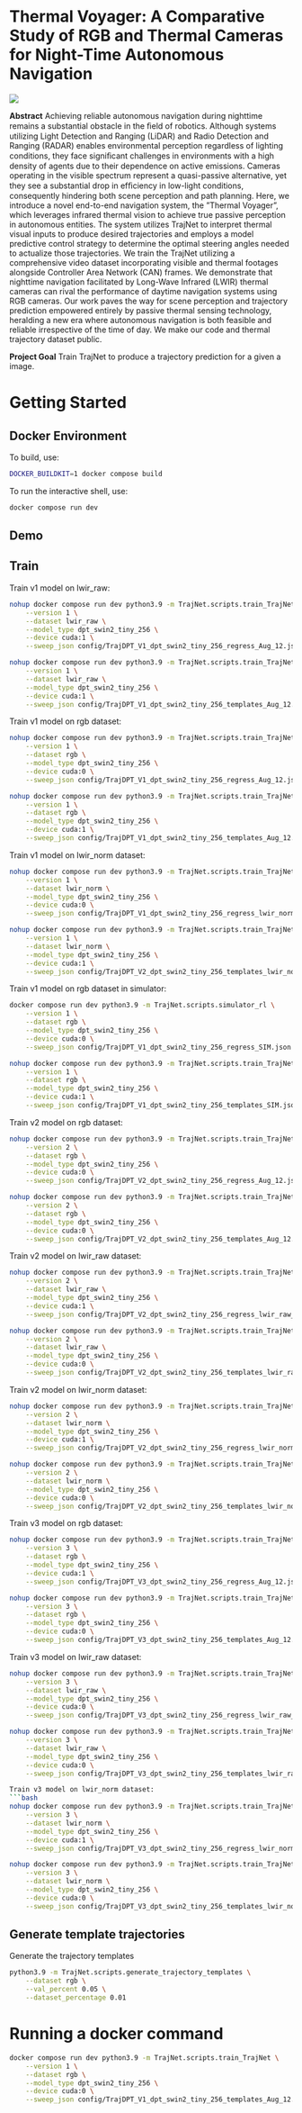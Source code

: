 # Thermal Voyager: A Comparative Study of RGB and Thermal Cameras for Night-Time Autonomous Navigation

<img src="media/demo.gif">

<b>Abstract</b> Achieving reliable autonomous navigation during nighttime remains a substantial obstacle in the ﬁeld of robotics. Although systems utilizing Light Detection and Ranging (LiDAR) and Radio Detection and Ranging (RADAR) enables environmental perception regardless of lighting conditions, they face signiﬁcant challenges in environments with a high density of agents due to their dependence on active emissions. Cameras operating in the visible spectrum represent a quasi-passive alternative, yet they see a substantial drop in efﬁciency in low-light conditions, consequently hindering both scene perception and path planning. Here, we introduce a novel end-to-end navigation system, the ”Thermal Voyager”, which leverages infrared thermal vision to achieve true passive perception in autonomous entities. The system utilizes TrajNet to interpret thermal visual inputs to produce desired trajectories and employs a model predictive control strategy to determine the optimal steering angles needed to actualize those trajectories. We train the TrajNet utilizing a comprehensive video dataset incorporating visible and thermal footages alongside Controller Area Network (CAN) frames. We demonstrate that nighttime navigation facilitated by Long-Wave Infrared (LWIR) thermal cameras can rival the performance of daytime navigation systems using RGB cameras. Our work paves the way for scene perception and trajectory prediction empowered entirely by passive thermal sensing technology, heralding a new era where autonomous navigation is both feasible and reliable irrespective of the time of day. We make our code and thermal trajectory dataset public.


<b>Project Goal</b> Train TrajNet to produce a trajectory prediction for a given a image.

# Getting Started

## Docker Environment

To build, use:
```bash
DOCKER_BUILDKIT=1 docker compose build
```

To run the interactive shell, use:
```bash
docker compose run dev
```

## Demo

## Train

Train v1 model on lwir_raw:
```bash
nohup docker compose run dev python3.9 -m TrajNet.scripts.train_TrajNet \
    --version 1 \
    --dataset lwir_raw \
    --model_type dpt_swin2_tiny_256 \
    --device cuda:1 \
    --sweep_json config/TrajDPT_V1_dpt_swin2_tiny_256_regress_Aug_12.json &

nohup docker compose run dev python3.9 -m TrajNet.scripts.train_TrajNet \
    --version 1 \
    --dataset lwir_raw \
    --model_type dpt_swin2_tiny_256 \
    --device cuda:1 \
    --sweep_json config/TrajDPT_V1_dpt_swin2_tiny_256_templates_Aug_12.json &
```

Train v1 model on rgb dataset:
```bash
nohup docker compose run dev python3.9 -m TrajNet.scripts.train_TrajNet \
    --version 1 \
    --dataset rgb \
    --model_type dpt_swin2_tiny_256 \
    --device cuda:0 \
    --sweep_json config/TrajDPT_V1_dpt_swin2_tiny_256_regress_Aug_12.json &

nohup docker compose run dev python3.9 -m TrajNet.scripts.train_TrajNet \
    --version 1 \
    --dataset rgb \
    --model_type dpt_swin2_tiny_256 \
    --device cuda:1 \
    --sweep_json config/TrajDPT_V1_dpt_swin2_tiny_256_templates_Aug_12.json &
```

Train v1 model on lwir_norm dataset:
```bash
nohup docker compose run dev python3.9 -m TrajNet.scripts.train_TrajNet \
    --version 1 \
    --dataset lwir_norm \
    --model_type dpt_swin2_tiny_256 \
    --device cuda:0 \
    --sweep_json config/TrajDPT_V1_dpt_swin2_tiny_256_regress_lwir_norm_Aug_12.json &

nohup docker compose run dev python3.9 -m TrajNet.scripts.train_TrajNet \
    --version 1 \
    --dataset lwir_norm \
    --model_type dpt_swin2_tiny_256 \
    --device cuda:1 \
    --sweep_json config/TrajDPT_V2_dpt_swin2_tiny_256_templates_lwir_norm_Aug_12.json &
```

Train v1 model on rgb dataset in simulator:
```bash
docker compose run dev python3.9 -m TrajNet.scripts.simulator_rl \
    --version 1 \
    --dataset rgb \
    --model_type dpt_swin2_tiny_256 \
    --device cuda:0 \
    --sweep_json config/TrajDPT_V1_dpt_swin2_tiny_256_regress_SIM.json

nohup docker compose run dev python3.9 -m TrajNet.scripts.train_TrajNet \
    --version 1 \
    --dataset rgb \
    --model_type dpt_swin2_tiny_256 \
    --device cuda:1 \
    --sweep_json config/TrajDPT_V1_dpt_swin2_tiny_256_templates_SIM.json &
```

Train v2 model on rgb dataset:
```bash
nohup docker compose run dev python3.9 -m TrajNet.scripts.train_TrajNet \
    --version 2 \
    --dataset rgb \
    --model_type dpt_swin2_tiny_256 \
    --device cuda:0 \
    --sweep_json config/TrajDPT_V2_dpt_swin2_tiny_256_regress_Aug_12.json &

nohup docker compose run dev python3.9 -m TrajNet.scripts.train_TrajNet \
    --version 2 \
    --dataset rgb \
    --model_type dpt_swin2_tiny_256 \
    --device cuda:0 \
    --sweep_json config/TrajDPT_V2_dpt_swin2_tiny_256_templates_Aug_12.json &
```

Train v2 model on lwir_raw dataset:
```bash
nohup docker compose run dev python3.9 -m TrajNet.scripts.train_TrajNet \
    --version 2 \
    --dataset lwir_raw \
    --model_type dpt_swin2_tiny_256 \
    --device cuda:1 \
    --sweep_json config/TrajDPT_V2_dpt_swin2_tiny_256_regress_lwir_raw_Aug_12.json &

nohup docker compose run dev python3.9 -m TrajNet.scripts.train_TrajNet \
    --version 2 \
    --dataset lwir_raw \
    --model_type dpt_swin2_tiny_256 \
    --device cuda:0 \
    --sweep_json config/TrajDPT_V2_dpt_swin2_tiny_256_templates_lwir_raw_Aug_12.json &
```

Train v2 model on lwir_norm dataset:
```bash
nohup docker compose run dev python3.9 -m TrajNet.scripts.train_TrajNet \
    --version 2 \
    --dataset lwir_norm \
    --model_type dpt_swin2_tiny_256 \
    --device cuda:1 \
    --sweep_json config/TrajDPT_V2_dpt_swin2_tiny_256_regress_lwir_norm_Aug_12.json &

nohup docker compose run dev python3.9 -m TrajNet.scripts.train_TrajNet \
    --version 2 \
    --dataset lwir_norm \
    --model_type dpt_swin2_tiny_256 \
    --device cuda:0 \
    --sweep_json config/TrajDPT_V2_dpt_swin2_tiny_256_templates_lwir_norm_Aug_12.json &
```

Train v3 model on rgb dataset:
```bash
nohup docker compose run dev python3.9 -m TrajNet.scripts.train_TrajNet \
    --version 3 \
    --dataset rgb \
    --model_type dpt_swin2_tiny_256 \
    --device cuda:1 \
    --sweep_json config/TrajDPT_V3_dpt_swin2_tiny_256_regress_Aug_12.json &

nohup docker compose run dev python3.9 -m TrajNet.scripts.train_TrajNet \
    --version 3 \
    --dataset rgb \
    --model_type dpt_swin2_tiny_256 \
    --device cuda:0 \
    --sweep_json config/TrajDPT_V3_dpt_swin2_tiny_256_templates_Aug_12.json &
```

Train v3 model on lwir_raw dataset:
```bash
nohup docker compose run dev python3.9 -m TrajNet.scripts.train_TrajNet \
    --version 3 \
    --dataset lwir_raw \
    --model_type dpt_swin2_tiny_256 \
    --device cuda:0 \
    --sweep_json config/TrajDPT_V3_dpt_swin2_tiny_256_regress_lwir_raw_Aug_12.json &

nohup docker compose run dev python3.9 -m TrajNet.scripts.train_TrajNet \
    --version 3 \
    --dataset lwir_raw \
    --model_type dpt_swin2_tiny_256 \
    --device cuda:0 \
    --sweep_json config/TrajDPT_V3_dpt_swin2_tiny_256_templates_lwir_raw_Aug_12.json &

Train v3 model on lwir_norm dataset:
```bash
nohup docker compose run dev python3.9 -m TrajNet.scripts.train_TrajNet \
    --version 3 \
    --dataset lwir_norm \
    --model_type dpt_swin2_tiny_256 \
    --device cuda:1 \
    --sweep_json config/TrajDPT_V3_dpt_swin2_tiny_256_regress_lwir_norm_Aug_12.json &

nohup docker compose run dev python3.9 -m TrajNet.scripts.train_TrajNet \
    --version 3 \
    --dataset lwir_norm \
    --model_type dpt_swin2_tiny_256 \
    --device cuda:0 \
    --sweep_json config/TrajDPT_V3_dpt_swin2_tiny_256_templates_lwir_norm_Aug_12.json &
```


## Generate template trajectories

Generate the trajectory templates
```bash
python3.9 -m TrajNet.scripts.generate_trajectory_templates \
    --dataset rgb \
    --val_percent 0.05 \
    --dataset_percentage 0.01
```

# Running a docker command 

```bash
docker compose run dev python3.9 -m TrajNet.scripts.train_TrajNet \
    --version 1 \
    --dataset rgb \
    --model_type dpt_swin2_tiny_256 \
    --device cuda:0 \
    --sweep_json config/TrajDPT_V1_dpt_swin2_tiny_256_templates_Aug_12.json &
```
